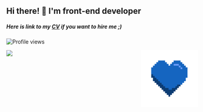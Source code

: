## Hi there! 👋 I'm front-end developer
##### Here is link to my [CV](https://mnik01.vercel.app/cv) if you want to hire me ;)

![Profile views](https://gpvc.arturio.dev/mnik01)


<div style="display: flex;">
  <img style="width: 400px;" src="https://github-readme-stats.vercel.app/api?username=mnik01&hide=stars&count_private=true&show_icons=true&theme=tokyonight">
  <img style="width: 150px; height: 150px;" src="./heart.gif">
</div>
